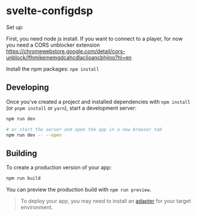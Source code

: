 # svelte-configdsp

Set up:

First, you need node js install. If you want to connect to a player, for now you need a CORS unblocker extension https://chromewebstore.google.com/detail/cors-unblock/lfhmikememgdcahcdlaciloancbhjino?hl=en

Install the npm packages:
`npm install` 


## Developing

Once you've created a project and installed dependencies with `npm install` (or `pnpm install` or `yarn`), start a development server:

```bash
npm run dev

# or start the server and open the app in a new browser tab
npm run dev -- --open
```

## Building

To create a production version of your app:

```bash
npm run build
```

You can preview the production build with `npm run preview`.

> To deploy your app, you may need to install an [adapter](https://svelte.dev/docs/kit/adapters) for your target environment.
